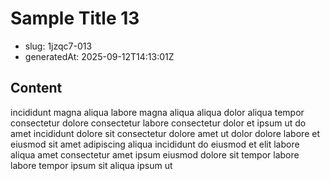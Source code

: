 # Sample Title 13

- slug: 1jzqc7-013
- generatedAt: 2025-09-12T14:13:01Z

## Content
incididunt magna aliqua labore magna aliqua aliqua dolor aliqua tempor consectetur dolore consectetur labore consectetur dolor et ipsum ut do amet incididunt dolore sit consectetur dolore amet ut dolor dolore labore et eiusmod sit amet adipiscing aliqua incididunt do eiusmod et elit labore aliqua amet consectetur amet ipsum eiusmod dolore sit tempor labore labore tempor ipsum sit aliqua ipsum ut
